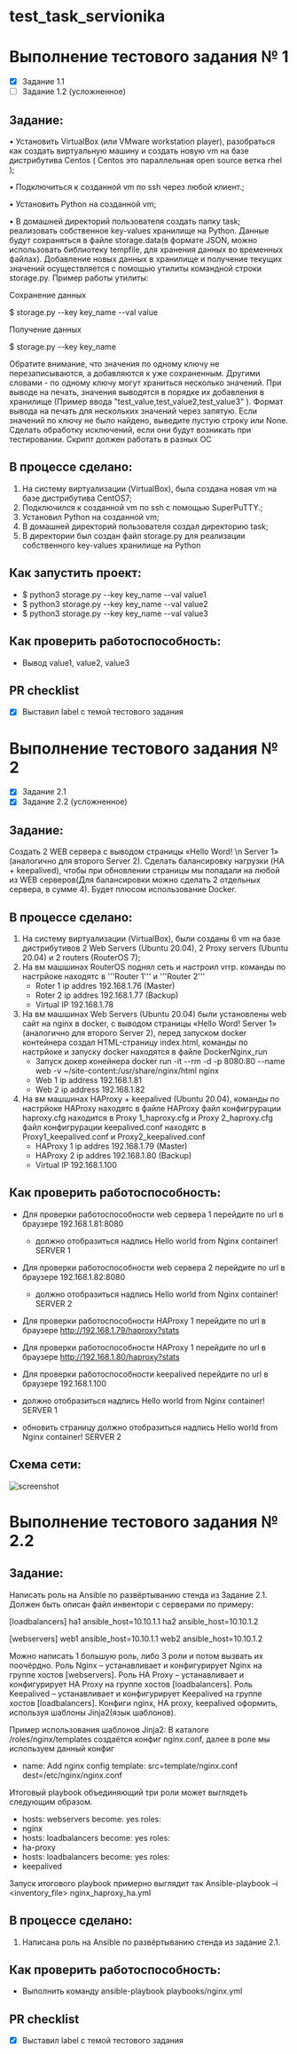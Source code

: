 # test_task_servionika


 # Выполнение тестового задания № 1

 - [X] Задание 1.1
 - [ ] Задание 1.2 (усложненное)

 ## Задание:
 • Установить VirtualBox (или VMware workstation player), разобраться как  создать виртуальную машину и создать новую vm на базе дистрибутива  Centos  ( Centos это параллельная open source ветка rhel );
 
 • Подключиться к созданной vm по ssh через любой клиент.;
 
 • Установить Python на созданной vm;
 
 • В домашней директорий пользователя создать папку task; реализовать собственное key-values хранилище на Python. Данные будут сохраняться в файле storage.data(в формате JSON, можно использовать библиотеку tempfile, для хранения данных во временных файлах). Добавление новых данных в хранилище и получение текущих значений осуществляется с помощью утилиты командной строки storage.py. Пример работы утилиты:  
 
 Сохранение данных
 
 $ storage.py --key key_name --val value
 
 Получение данных
 
 $ storage.py --key key_name
 
 Обратите внимание, что значения по одному ключу не перезаписываются, а добавляются к уже сохраненным. Другими словами - по одному ключу могут храниться несколько значений. При выводе на печать, значения выводятся в порядке их добавления в хранилище (Пример ввода "test_value,test_value2,test_value3" ). Формат вывода на печать для нескольких значений через запятую. Если значений по ключу не было найдено, выведите пустую строку или None. Сделать обработку исключений, если они будут возникать при тестировании. Скрипт должен работать в разных ОС

 ## В процессе сделано:

 1. На систему виртуализации (VirtualBox), была создана новая vm на базе дистрибутива  CentOS7;
 2. Подключился к созданной vm по ssh с помощью SuperPuTTY.;
 3. Установил Python на созданной vm;
 4. В домашней директорий пользователя создал директорию task;
 5. В директории был создан файл storage.py для реализации собственного key-values хранилище на Python


 ## Как запустить проект:
  - $ python3 storage.py --key key_name --val value1
  - $ python3 storage.py --key key_name --val value2
  - $ python3 storage.py --key key_name --val value3

 ## Как проверить работоспособность:
 - Вывод  value1, value2, value3

 ## PR checklist
 - [X] Выставил label с темой тестового задания

# Выполнение тестового задания № 2

 - [X] Задание 2.1
 - [X] Задание 2.2 (усложненное)

 ## Задание:
 Создать 2 WEB сервера с выводом страницы «Hello Word! \n Server 1» (аналогично для второго Server 2). Сделать балансировку нагрузки (HA + keepalived), чтобы при обновлении страницы мы попадали на любой из WEB серверов(Для балансировки можно сделать 2 отдельных сервера, в сумме 4).
 Будет плюсом использование Docker.

 ## В процессе сделано:

 1. На систему виртуализации (VirtualBox), были созданы 6 vm на базе дистрибутивов 2 Web Servers (Ubuntu 20.04), 2 Proxy servers (Ubuntu 20.04) и 2 routers (RouterOS 7);
 2. На вм машшинах RouterOS поднял сеть и настроил vrrp. команды по настрйоке находятс в '''Router 1''' и '''Router 2'''
    - Roter 1 ip addres 192.168.1.76 (Master)
    - Roter 2 ip addres 192.168.1.77 (Backup)
    - Virtual IP 192.168.1.78
 3. На вм машшинах Web Servers (Ubuntu 20.04) были установлены web сайт на nginx в docker, с выводом страницы «Hello Word! Server 1» (аналогично для второго Server 2), перед запуском docker контейнера создал HTML-страницу index.html, команды по настрйоке и запуску docker находятся в файле DockerNginx_run  
    - Запуск докер конейнера docker run -it --rm -d -p 8080:80 --name web -v ~/site-content:/usr/share/nginx/html nginx
    - Web 1 ip address 192.168.1.81
    - Web 2 ip address 192.168.1.82
 4. На вм машшинах HAProxy + keepalived (Ubuntu 20.04), команды по настрйоке HAProxy находятс в файле HAProxy файл конфигрурации haproxy.cfg находится в Proxy 1_haproxy.cfg и Proxy 2_haproxy.cfg файл конфигрурации keepalived.conf находятс в Proxy1_keepalived.conf и Proxy2_keepalived.conf
    - HAProxy 1 ip addres 192.168.1.79 (Master)
    - HAProxy 2 ip addres 192.168.1.80 (Backup)
    - Virtual IP 192.168.1.100

 ## Как проверить работоспособность:
 - Для проверки работоспособности web сервера 1 перейдите по url в браузере 192.168.1.81:8080
    - должно отобразиться надпись Hello world from Nginx container! SERVER 1

 - Для проверки работоспособности web сервера 2 перейдите по url в браузере 192.168.1.82:8080
    - должно отобразиться надпись Hello world from Nginx container! SERVER 2

 - Для проверки работоспособности HAProxy 1 перейдите по url в браузере http://192.168.1.79/haproxy?stats

 - Для проверки работоспособности HAProxy 1 перейдите по url в браузере http://192.168.1.80/haproxy?stats

 - Для проверки работоспособности keepalived перейдите по url в браузере 192.168.1.100
 - должно отобразиться надпись Hello world from Nginx container! SERVER 1
 - обновить страницу должно отобразиться надпись Hello world from Nginx container! SERVER 2

 ## Схема сети:
 ![screenshot](https://github.com/Ascalonking/test_task_servionika/blob/main/task_2/network%20diagram.png)

# Выполнение тестового задания № 2.2

 ## Задание:
 Написать роль на Ansible по развёртыванию стенда из Задание 2.1. Должен быть описан файл инвентори с серверами по примеру:

 [loadbalancers]
 ha1 ansible_host=10.10.1.1
 ha2 ansible_host=10.10.1.2
 
 [webservers]
 web1 ansible_host=10.10.1.1
 web2 ansible_host=10.10.1.2
 
 Можно написать 1 большую роль, либо 3 роли и потом вызвать их поочёрдно.
 Роль Nginx – устанавливает и конфигурирует Nginx на группе хостов [webservers].
 Роль HA Proxy – устанавливает и конфигурирует HA Proxy на группе хостов [loadbalancers].
 Роль Keepalived – устанавливает и конфигурирует Keepalived на группе хостов [loadbalancers].
 Конфиги nginx, HA proxy, keepalived оформить, используя шаблоны Jinja2(язык шаблонов).
 
 Пример использования шаблонов Jinja2:
 В каталоге /roles/nginx/templates создаётся конфиг nginx.conf, далее в роле мы используем данный конфиг
 - name: Add nginx config
	  template:
	     src=template/nginx.conf
     dest=/etc/nginx/nginx.conf

 Итоговый playbook объединяющий три роли может выглядеть следующим образом.
 - hosts: webservers
 become: yes
 roles:
 - nginx
 - hosts: loadbalancers
 become: yes
 roles:
 - ha-proxy
 - hosts: loadbalancers
 become: yes
 roles:
 - keepalived
 
 Запуск итогового playbook примерно выглядит так
 Ansible-playbook –i <inventory_file>  nginx_haproxy_ha.yml

 ## В процессе сделано:

 1. Написана роль на Ansible по развёртыванию стенда из задание 2.1. 

 ## Как проверить работоспособность:
  - Выполнить команду ansible-playbook playbooks/nginx.yml

 ## PR checklist
 - [X] Выставил label с темой тестового задания